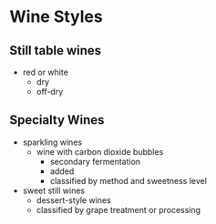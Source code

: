 # Wine Styles
## Still table wines
- red or white
	- dry
	- off-dry
## Specialty Wines
- sparkling wines
	- wine with carbon dioxide bubbles
		- secondary fermentation
		- added
		- classified by method and sweetness level
- sweet still wines
	- dessert-style wines
	- classified by grape treatment or processing
